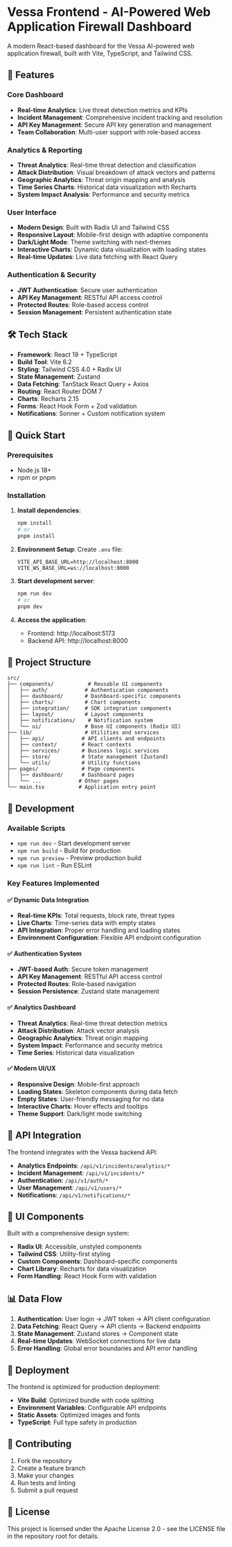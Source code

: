 # Vessa Frontend - AI-Powered Web Application Firewall Dashboard

A modern React-based dashboard for the Vessa AI-powered web application firewall, built with Vite, TypeScript, and Tailwind CSS.

## 🚀 Features

### Core Dashboard
- **Real-time Analytics**: Live threat detection metrics and KPIs
- **Incident Management**: Comprehensive incident tracking and resolution
- **API Key Management**: Secure API key generation and management
- **Team Collaboration**: Multi-user support with role-based access

### Analytics & Reporting
- **Threat Analytics**: Real-time threat detection and classification
- **Attack Distribution**: Visual breakdown of attack vectors and patterns
- **Geographic Analytics**: Threat origin mapping and analysis
- **Time Series Charts**: Historical data visualization with Recharts
- **System Impact Analysis**: Performance and security metrics

### User Interface
- **Modern Design**: Built with Radix UI and Tailwind CSS
- **Responsive Layout**: Mobile-first design with adaptive components
- **Dark/Light Mode**: Theme switching with next-themes
- **Interactive Charts**: Dynamic data visualization with loading states
- **Real-time Updates**: Live data fetching with React Query

### Authentication & Security
- **JWT Authentication**: Secure user authentication
- **API Key Management**: RESTful API access control
- **Protected Routes**: Role-based access control
- **Session Management**: Persistent authentication state

## 🛠️ Tech Stack

- **Framework**: React 19 + TypeScript
- **Build Tool**: Vite 6.2
- **Styling**: Tailwind CSS 4.0 + Radix UI
- **State Management**: Zustand
- **Data Fetching**: TanStack React Query + Axios
- **Routing**: React Router DOM 7
- **Charts**: Recharts 2.15
- **Forms**: React Hook Form + Zod validation
- **Notifications**: Sonner + Custom notification system

## 🚀 Quick Start

### Prerequisites
- Node.js 18+
- npm or pnpm

### Installation

1. **Install dependencies**:
   ```bash
   npm install
   # or
   pnpm install
   ```

2. **Environment Setup**:
   Create `.env` file:
   ```env
   VITE_API_BASE_URL=http://localhost:8000
   VITE_WS_BASE_URL=ws://localhost:8000
   ```

3. **Start development server**:
   ```bash
   npm run dev
   # or
   pnpm dev
   ```

4. **Access the application**:
   - Frontend: http://localhost:5173
   - Backend API: http://localhost:8000

## 📁 Project Structure

```
src/
├── components/           # Reusable UI components
│   ├── auth/            # Authentication components
│   ├── dashboard/       # Dashboard-specific components
│   ├── charts/          # Chart components
│   ├── integration/     # SDK integration components
│   ├── layout/          # Layout components
│   ├── notifications/    # Notification system
│   └── ui/              # Base UI components (Radix UI)
├── lib/                 # Utilities and services
│   ├── api/            # API clients and endpoints
│   ├── context/        # React contexts
│   ├── services/       # Business logic services
│   ├── store/          # State management (Zustand)
│   └── utils/          # Utility functions
├── pages/              # Page components
│   ├── dashboard/      # Dashboard pages
│   └── ...            # Other pages
└── main.tsx           # Application entry point
```

## 🔧 Development

### Available Scripts

- `npm run dev` - Start development server
- `npm run build` - Build for production
- `npm run preview` - Preview production build
- `npm run lint` - Run ESLint

### Key Features Implemented

#### ✅ Dynamic Data Integration
- **Real-time KPIs**: Total requests, block rate, threat types
- **Live Charts**: Time-series data with empty states
- **API Integration**: Proper error handling and loading states
- **Environment Configuration**: Flexible API endpoint configuration

#### ✅ Authentication System
- **JWT-based Auth**: Secure token management
- **API Key Management**: RESTful API access control
- **Protected Routes**: Role-based navigation
- **Session Persistence**: Zustand state management

#### ✅ Analytics Dashboard
- **Threat Analytics**: Real-time threat detection metrics
- **Attack Distribution**: Attack vector analysis
- **Geographic Analytics**: Threat origin mapping
- **System Impact**: Performance and security metrics
- **Time Series**: Historical data visualization

#### ✅ Modern UI/UX
- **Responsive Design**: Mobile-first approach
- **Loading States**: Skeleton components during data fetch
- **Empty States**: User-friendly messaging for no data
- **Interactive Charts**: Hover effects and tooltips
- **Theme Support**: Dark/light mode switching

## 🔗 API Integration

The frontend integrates with the Vessa backend API:

- **Analytics Endpoints**: `/api/v1/incidents/analytics/*`
- **Incident Management**: `/api/v1/incidents/*`
- **Authentication**: `/api/v1/auth/*`
- **User Management**: `/api/v1/users/*`
- **Notifications**: `/api/v1/notifications/*`

## 🎨 UI Components

Built with a comprehensive design system:

- **Radix UI**: Accessible, unstyled components
- **Tailwind CSS**: Utility-first styling
- **Custom Components**: Dashboard-specific components
- **Chart Library**: Recharts for data visualization
- **Form Handling**: React Hook Form with validation

## 📊 Data Flow

1. **Authentication**: User login → JWT token → API client configuration
2. **Data Fetching**: React Query → API clients → Backend endpoints
3. **State Management**: Zustand stores → Component state
4. **Real-time Updates**: WebSocket connections for live data
5. **Error Handling**: Global error boundaries and API error handling

## 🚀 Deployment

The frontend is optimized for production deployment:

- **Vite Build**: Optimized bundle with code splitting
- **Environment Variables**: Configurable API endpoints
- **Static Assets**: Optimized images and fonts
- **TypeScript**: Full type safety in production

## 🤝 Contributing

1. Fork the repository
2. Create a feature branch
3. Make your changes
4. Run tests and linting
5. Submit a pull request

## 📄 License

This project is licensed under the Apache License 2.0 - see the LICENSE file in the repository root for details.
